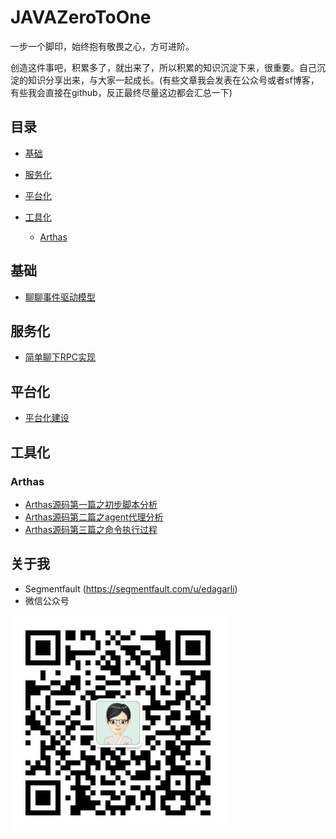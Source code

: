 # JAVAZeroToOne
一步一个脚印，始终抱有敬畏之心，方可进阶。

创造这件事吧，积累多了，就出来了，所以积累的知识沉淀下来，很重要。自己沉淀的知识分享出来，与大家一起成长。(有些文章我会发表在公众号或者sf博客，有些我会直接在github，反正最终尽量这边都会汇总一下)

## 目录

* [基础](#基础)

* [服务化](#服务化)

* [平台化](#平台化)

* [工具化](#工具化)

  * [Arthas](#Arthas)

    

## 基础

- [聊聊事件驱动模型](https://mp.weixin.qq.com/s?__biz=MjM5NjA3MTQ4OA==&mid=2651715939&idx=1&sn=9d75066bb13fc1a9a59b6c1ebd3e466f&chksm=bd17884c8a60015a5bfe809ccdf497b6e819bd770f3b013eb5c42925d7445ff4ceac43938347&token=874714225&lang=zh_CN#rd)

## 服务化

- [简单聊下RPC实现](https://mp.weixin.qq.com/s?__biz=MjM5NjA3MTQ4OA==&mid=2651715920&idx=1&sn=a3ecf8d4c07416a90447c5c975dc4a68&chksm=bd17887f8a600169f7c999a48d7ce643ade3d60c49b0db4c138c414ee5ebb0808661d7ed3928&token=1483051923&lang=zh_CN#rd)

## 平台化
- [平台化建设](https://mp.weixin.qq.com/s?__biz=MjM5NjA3MTQ4OA==&mid=2651715915&idx=1&sn=3d11dcdd5fc444df3f0928576f06f42d&chksm=bd1788648a6001721f85e90958392da8c70190771e5c6a31c2a6f9ea4c9f532133a7bdef7c6e&token=1483051923&lang=zh_CN#rd)

## 工具化
 ### Arthas
 - [Arthas源码第一篇之初步脚本分析](https://github.com/edagarli/JAVAZeroToOne/blob/master/docs/tools/arthas/arthas-first.md)
 - [Arthas源码第二篇之agent代理分析](https://github.com/edagarli/JAVAZeroToOne/blob/master/docs/tools/arthas/arthas-second.md)
 - [Arthas源码第三篇之命令执行过程](https://github.com/edagarli/JAVAZeroToOne/blob/master/docs/tools/arthas/arthas-third.md)

## 关于我

- Segmentfault (https://segmentfault.com/u/edagarli)
- 微信公众号

![行走在创业的路上][1]


[1]: /imgs/qrcode.jpg

